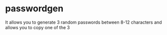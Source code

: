 # passwordgen
It allows you to generate 3 random passwords between 8-12 characters and allows you to copy one of the 3
